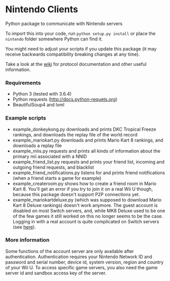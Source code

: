 # Nintendo Clients
Python package to communicate with Nintendo servers

To import this into your code, run `python setup.py install` or place the `nintendo` folder somewhere Python can find it.

You might need to adjust your scripts if you update this package (it may receive backwards compatibility breaking changes at any time).

Take a look at the [wiki](https://github.com/Kinnay/NintendoClients/wiki) for protocol documentation and other useful information.

### Requirements
* Python 3 (tested with 3.6.4)
* Python requests (http://docs.python-requets.org)
* BeautifulSoup4 and lxml

### Example scripts
* example_donkeykong.py downloads and prints DKC Tropical Freeze rankings, and downloads the replay file of the world record
* example_mariokart.py downloads and prints Mario Kart 8 rankings, and downloads a replay file
* example_miis.py requests and prints all kinds of information about the primary mii associated with a NNID
* example_friend_list.py requests and prints your friend list, incoming and outgoing friend requests, and blacklist
* example_friend_notifications.py listens for and prints friend notifications (when a friend starts a game for example)
* example_createroom.py shows how to create a friend room in Mario Kart 8. You'll get an error if you try to join it on a real Wii U though, because this package doesn't support P2P connections yet.
* example_mariokartdeluxe.py (which was supposed to download Mario Kart 8 Deluxe rankings) doesn't work anymore. The guest account is disabled on most Switch servers, and, while MK8 Deluxe used to be one of the few games it still worked on this no longer seems to be the case. Logging in with a real account is quite complicated on Switch servers (see [here](https://github.com/Kinnay/NintendoClients/wiki/Game-Server-Overview#switch)).

### More information
Some functions of the account server are only available after authentication. Authentication requires your Nintendo Network ID and password and serial number, device id, system version, region and country of your Wii U. To access specific game servers, you also need the game server id and sandbox access key of the server.
